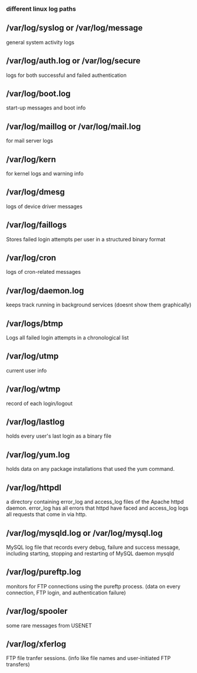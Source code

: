 
### different linux log paths

## /var/log/syslog or /var/log/message
 general system activity logs

## /var/log/auth.log or /var/log/secure
 logs for both successful and failed authentication

## /var/log/boot.log
 start-up messages and boot info
 
## /var/log/maillog or /var/log/mail.log
for mail server logs 

## /var/log/kern
for kernel logs and warning info

## /var/log/dmesg
logs of device driver messages

## /var/log/faillogs
Stores failed login attempts per user in a structured binary format

## /var/log/cron
logs of cron-related messages

## /var/log/daemon.log
keeps track running in background services (doesnt show them graphically)

## /var/logs/btmp
Logs all failed login attempts in a chronological list

## /var/log/utmp
current user info

## /var/log/wtmp
record of each login/logout

## /var/log/lastlog
holds every user's last login as a binary file

## /var/log/yum.log
 holds data on any package installations that used the yum command.

 ## /var/log/httpdl
  a directory containing error_log and access_log files of the Apache httpd daemon. error_log has
  all errors that httpd have faced and access_log logs all requests that come in via http.

  ## /var/log/mysqld.log or /var/log/mysql.log
   MySQL log file that records every  debug, failure and success message, including starting, stopping and restarting of MySQL daemon mysqld

## /var/log/pureftp.log 
monitors for FTP connections using the pureftp process. (data on every connection, FTP login, and authentication failure)

## /var/log/spooler 
some rare messages from USENET

## /var/log/xferlog
FTP file tranfer sessions. (info like file names and user-initiated FTP transfers)
